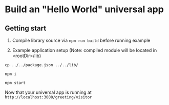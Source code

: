 # Build an "Hello World" universal app

## Getting start

1. Compile library source via `npm run build` before running example

2. Example application setup (Note: compiled module will be located in \<rootDir\>/lib)

```
cp ../../package.json ../../lib/

npm i

npm start
```

Now that your universal app is running at `http://localhost:3000/greeting/visitor`
